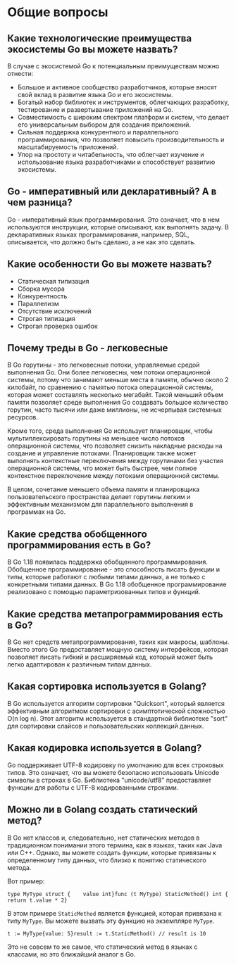 # Общие вопросы
## Какие технологические преимущества экосистемы Go вы можете назвать?[​](https://golangreview.ru/docs/knowledge/golang/overall-questions#%D0%BA%D0%B0%D0%BA%D0%B8%D0%B5-%D1%82%D0%B5%D1%85%D0%BD%D0%BE%D0%BB%D0%BE%D0%B3%D0%B8%D1%87%D0%B5%D1%81%D0%BA%D0%B8%D0%B5-%D0%BF%D1%80%D0%B5%D0%B8%D0%BC%D1%83%D1%89%D0%B5%D1%81%D1%82%D0%B2%D0%B0-%D1%8D%D0%BA%D0%BE%D1%81%D0%B8%D1%81%D1%82%D0%B5%D0%BC%D1%8B-go-%D0%B2%D1%8B-%D0%BC%D0%BE%D0%B6%D0%B5%D1%82%D0%B5-%D0%BD%D0%B0%D0%B7%D0%B2%D0%B0%D1%82%D1%8C "Прямая ссылка на Какие технологические преимущества экосистемы Go вы можете назвать?")

В случае с экосистемой Go к потенциальным преимуществам можно отнести:

- Большое и активное сообщество разработчиков, которые вносят свой вклад в развитие языка Go и его экосистемы.
- Богатый набор библиотек и инструментов, облегчающих разработку, тестирование и развертывание приложений на Go.
- Совместимость с широким спектром платформ и систем, что делает его универсальным выбором для создания приложений.
- Сильная поддержка конкурентного и параллельного программирования, что позволяет повысить производительность и масштабируемость приложений.
- Упор на простоту и читабельность, что облегчает изучение и использование языка разработчиками и способствует развитию экосистемы.
## Go - императивный или декларативный? А в чем разница?[​](https://golangreview.ru/docs/knowledge/golang/overall-questions#go---%D0%B8%D0%BC%D0%BF%D0%B5%D1%80%D0%B0%D1%82%D0%B8%D0%B2%D0%BD%D1%8B%D0%B9-%D0%B8%D0%BB%D0%B8-%D0%B4%D0%B5%D0%BA%D0%BB%D0%B0%D1%80%D0%B0%D1%82%D0%B8%D0%B2%D0%BD%D1%8B%D0%B9-%D0%B0-%D0%B2-%D1%87%D0%B5%D0%BC-%D1%80%D0%B0%D0%B7%D0%BD%D0%B8%D1%86%D0%B0 "Прямая ссылка на Go - императивный или декларативный? А в чем разница?")
Go - императивный язык программирования. Это означает, что в нем используются инструкции, которые описывают, как выполнять задачу. В декларативных языках программирования, например, SQL, описывается, что должно быть сделано, а не как это сделать.
## Какие особенности Go вы можете назвать?[​](https://golangreview.ru/docs/knowledge/golang/overall-questions#%D0%BA%D0%B0%D0%BA%D0%B8%D0%B5-%D0%BE%D1%81%D0%BE%D0%B1%D0%B5%D0%BD%D0%BD%D0%BE%D1%81%D1%82%D0%B8-go-%D0%B2%D1%8B-%D0%BC%D0%BE%D0%B6%D0%B5%D1%82%D0%B5-%D0%BD%D0%B0%D0%B7%D0%B2%D0%B0%D1%82%D1%8C "Прямая ссылка на Какие особенности Go вы можете назвать?")

- Статическая типизация
- Сборка мусора
- Конкурентность
- Параллелизм
- Отсутствие исключений
- Строгая типизация
- Строгая проверка ошибок

## Почему треды в Go - легковесные[​](https://golangreview.ru/docs/knowledge/golang/overall-questions#%D0%BF%D0%BE%D1%87%D0%B5%D0%BC%D1%83-%D1%82%D1%80%D0%B5%D0%B4%D1%8B-%D0%B2-go---%D0%BB%D0%B5%D0%B3%D0%BA%D0%BE%D0%B2%D0%B5%D1%81%D0%BD%D1%8B%D0%B5 "Прямая ссылка на Почему треды в Go - легковесные")

В Go горутины - это легковесные потоки, управляемые средой выполнения Go. Они более легковесны, чем потоки операционной системы, потому что занимают меньше места в памяти, обычно около 2 килобайт, по сравнению с памятью потока операционной системы, которая может составлять несколько мегабайт. Такой меньший объем памяти позволяет среде выполнения Go создавать большое количество горутин, часто тысячи или даже миллионы, не исчерпывая системных ресурсов.

Кроме того, среда выполнения Go использует планировщик, чтобы мультиплексировать горутины на меньшее число потоков операционной системы, что позволяет снизить накладные расходы на создание и управление потоками. Планировщик также может выполнять контекстные переключения между горутинами без участия операционной системы, что может быть быстрее, чем полное контекстное переключение между потоками операционной системы.

В целом, сочетание меньшего объема памяти и планировщика пользовательского пространства делает горутины легким и эффективным механизмом для параллельного выполнения в программах на Go.

## Какие средства обобщенного программирования есть в Go?[​](https://golangreview.ru/docs/knowledge/golang/overall-questions#%D0%BA%D0%B0%D0%BA%D0%B8%D0%B5-%D1%81%D1%80%D0%B5%D0%B4%D1%81%D1%82%D0%B2%D0%B0-%D0%BE%D0%B1%D0%BE%D0%B1%D1%89%D0%B5%D0%BD%D0%BD%D0%BE%D0%B3%D0%BE-%D0%BF%D1%80%D0%BE%D0%B3%D1%80%D0%B0%D0%BC%D0%BC%D0%B8%D1%80%D0%BE%D0%B2%D0%B0%D0%BD%D0%B8%D1%8F-%D0%B5%D1%81%D1%82%D1%8C-%D0%B2-go "Прямая ссылка на Какие средства обобщенного программирования есть в Go?")

В Go 1.18 появилась поддержка обобщенного программирования. Обобщенное программирование - это способность писать функции и типы, которые работают с любыми типами данных, а не только с конкретными типами данных. В Go 1.18 обобщенное программирование реализовано с помощью параметризованных типов и функций.

## Какие средства метапрограммирования есть в Go?[​](https://golangreview.ru/docs/knowledge/golang/overall-questions#%D0%BA%D0%B0%D0%BA%D0%B8%D0%B5-%D1%81%D1%80%D0%B5%D0%B4%D1%81%D1%82%D0%B2%D0%B0-%D0%BC%D0%B5%D1%82%D0%B0%D0%BF%D1%80%D0%BE%D0%B3%D1%80%D0%B0%D0%BC%D0%BC%D0%B8%D1%80%D0%BE%D0%B2%D0%B0%D0%BD%D0%B8%D1%8F-%D0%B5%D1%81%D1%82%D1%8C-%D0%B2-go "Прямая ссылка на Какие средства метапрограммирования есть в Go?")

В Go нет средств метапрограммирования, таких как макросы, шаблоны. Вместо этого Go предоставляет мощную систему интерфейсов, которая позволяет писать гибкий и расширяемый код, который может быть легко адаптирован к различным типам данных.

## Какая сортировка используется в Golang?[​](https://golangreview.ru/docs/knowledge/golang/overall-questions#%D0%BA%D0%B0%D0%BA%D0%B0%D1%8F-%D1%81%D0%BE%D1%80%D1%82%D0%B8%D1%80%D0%BE%D0%B2%D0%BA%D0%B0-%D0%B8%D1%81%D0%BF%D0%BE%D0%BB%D1%8C%D0%B7%D1%83%D0%B5%D1%82%D1%81%D1%8F-%D0%B2-golang "Прямая ссылка на Какая сортировка используется в Golang?")

В Go используется алгоритм сортировки "Quicksort", который является эффективным алгоритмом сортировки с асимптотической сложностью O(n log n). Этот алгоритм используется в стандартной библиотеке "sort" для сортировки слайсов и пользовательских коллекций данных.

## Какая кодировка используется в Golang?[​](https://golangreview.ru/docs/knowledge/golang/overall-questions#%D0%BA%D0%B0%D0%BA%D0%B0%D1%8F-%D0%BA%D0%BE%D0%B4%D0%B8%D1%80%D0%BE%D0%B2%D0%BA%D0%B0-%D0%B8%D1%81%D0%BF%D0%BE%D0%BB%D1%8C%D0%B7%D1%83%D0%B5%D1%82%D1%81%D1%8F-%D0%B2-golang "Прямая ссылка на Какая кодировка используется в Golang?")

Go поддерживает UTF-8 кодировку по умолчанию для всех строковых типов. Это означает, что вы можете безопасно использовать Unicode символы в строках в Go. Библиотека "unicode/utf8" предоставляет функции для работы с UTF-8 кодированными строками.

## Можно ли в Golang создать статический метод?[​](https://golangreview.ru/docs/knowledge/golang/overall-questions#%D0%BC%D0%BE%D0%B6%D0%BD%D0%BE-%D0%BB%D0%B8-%D0%B2-golang-%D1%81%D0%BE%D0%B7%D0%B4%D0%B0%D1%82%D1%8C-%D1%81%D1%82%D0%B0%D1%82%D0%B8%D1%87%D0%B5%D1%81%D0%BA%D0%B8%D0%B9-%D0%BC%D0%B5%D1%82%D0%BE%D0%B4 "Прямая ссылка на Можно ли в Golang создать статический метод?")

В Go нет классов и, следовательно, нет статических методов в традиционном понимании этого термина, как в языках, таких как Java или C++. Однако, вы можете создать функции, которые привязаны к определенному типу данных, что близко к понятию статического метода.

Вот пример:

```
type MyType struct {    value int}func (t MyType) StaticMethod() int {    return t.value * 2}
```

В этом примере `StaticMethod` является функцией, которая привязана к типу `MyType`. Вы можете вызвать эту функцию на экземпляре `MyType`.

```
t := MyType{value: 5}result := t.StaticMethod() // result is 10
```

Это не совсем то же самое, что статический метод в языках с классами, но это ближайший аналог в Go.
